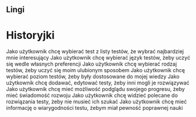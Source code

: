 ## Lingi
# Historyjki
Jako użytkownik chcę wybierać test z listy testów, że wybrać najbardziej mnie interesujący
Jako użytkownik chcę wybierać język testów, żeby uczyć się wedle własnych preferencji
Jako użytkownik chcę wybierać rodzaj testów, żeby uczyć się moim ulubionym sposobem
Jako użytkownik chcę wybierać poziom testów, żeby były dostosowane do mojej wiedzy
Jako użytkownik chcę dodawać, edytować testy, żeby inni mogli je rozwiązywać
Jako użytkownik chcę mieć możliwość podglądu swojego progresu, żeby mieć świadomość rozwoju
Jako użytkownik chcę widzieć polecane do rozwiązania testy, żeby nie musieć ich szukać
Jako użytkownik chcę mieć informację o wiarygodności testu, żebym miał pewność poprawnej nauki
